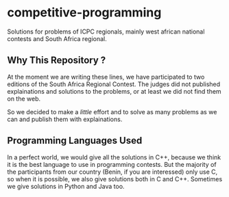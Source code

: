 # competitive-programming
Solutions for problems of ICPC regionals, mainly west african national contests and South Africa regional.

## Why This Repository ?
At the moment we are writing these lines, we have participated to two editions
of the South Africa Regional Contest. The judges did not published explainations
and solutions to the problems, or at least we did not find them on the web.

So we decided to make a *little* effort and to solve as many problems as we can
and publish them with explainations.

## Programming Languages Used
In a perfect world, we would give all the solutions in C++, because we think it
is the best language to use in programming contests. But the majority of the
participants from our country (Benin, if you are interessed) only use C, so when
it is possible, we also give solutions both in C and C++. Sometimes we give
solutions in Python and Java too.
